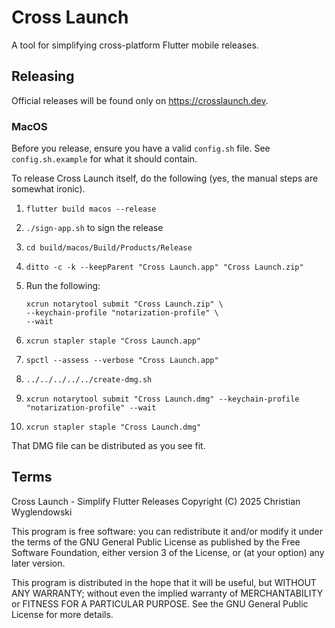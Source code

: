 # Cross Launch

A tool for simplifying cross-platform Flutter mobile releases.

## Releasing

Official releases will be found only on https://crosslaunch.dev.

### MacOS

Before you release, ensure you have a valid `config.sh` file.
See `config.sh.example` for what it should contain.

To release Cross Launch itself, do the following (yes, the manual steps are somewhat ironic).

1. `flutter build macos --release`
2. `./sign-app.sh` to sign the release
3. `cd build/macos/Build/Products/Release`
4. `ditto -c -k --keepParent "Cross Launch.app" "Cross Launch.zip"`
5. Run the following:

    ```
    xcrun notarytool submit "Cross Launch.zip" \
    --keychain-profile "notarization-profile" \
    --wait
    ```
6. `xcrun stapler staple "Cross Launch.app"`
7. `spctl --assess --verbose "Cross Launch.app"`
8. `../../../../../create-dmg.sh`
9. `xcrun notarytool submit "Cross Launch.dmg" --keychain-profile "notarization-profile" --wait`
10. `xcrun stapler staple "Cross Launch.dmg"`

That DMG file can be distributed as you see fit.

## Terms

Cross Launch - Simplify Flutter Releases
Copyright (C) 2025 Christian Wyglendowski

This program is free software: you can redistribute it and/or modify
it under the terms of the GNU General Public License as published by
the Free Software Foundation, either version 3 of the License, or
(at your option) any later version.

This program is distributed in the hope that it will be useful,
but WITHOUT ANY WARRANTY; without even the implied warranty of
MERCHANTABILITY or FITNESS FOR A PARTICULAR PURPOSE.  See the
GNU General Public License for more details.